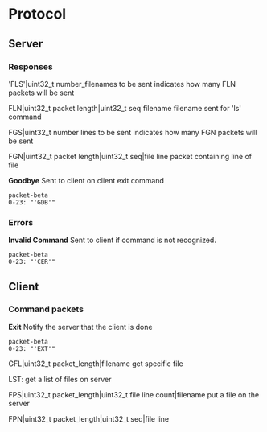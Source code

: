 # Protocol
## Server
### Responses
'FLS'|uint32_t number_filenames to be sent
    indicates how many FLN packets will be sent

FLN|uint32_t packet length|uint32_t seq|filename
    filename sent for 'ls' command

FGS|uint32_t number lines to be sent
    indicates how many FGN packets will be sent

FGN|uint32_t packet length|uint32_t seq|file line
    packet containing line of file

**Goodbye**
Sent to client on client exit command
```mermaid
packet-beta
0-23: "'GDB'"
```
### Errors
**Invalid Command**
Sent to client if command is not recognized.
```mermaid
packet-beta
0-23: "'CER'"
```

## Client
### Command packets
**Exit**
Notify the server that the client is done
```mermaid
packet-beta
0-23: "'EXT'"
```

GFL|uint32_t packet_length|filename
    get specific file

LST: get a list of files on server

FPS|uint32_t packet_length|uint32_t file line count|filename
    put a file on the server

FPN|uint32_t packet_length|uint32_t seq|file line
